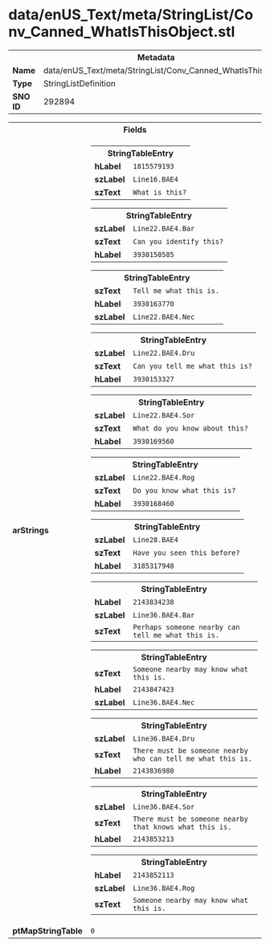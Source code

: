 <h1>data/enUS_Text/meta/StringList/Conv_Canned_WhatIsThisObject.stl</h1><table><tr><th colspan="100%">Metadata</th></tr><tr><td><b>Name</b></td><td>data/enUS_Text/meta/StringList/Conv_Canned_WhatIsThisObject.stl</td></tr><tr><td><b>Type</b></td><td>StringListDefinition</td></tr><tr><td><b>SNO ID</b></td><td>292894</td></tr></table>

<table><tr><th colspan="100%">Fields</th></tr><tr><td><b>arStrings</b></td><td><table><tr><th colspan="100%">StringTableEntry</th></tr><tr><td><b>hLabel</b></td><td><code>1815579193</code></td></tr><tr><td><b>szLabel</b></td><td><code>Line16.BAE4</code></td></tr><tr><td><b>szText</b></td><td><code>What is this?</code></td></tr></table>


<table><tr><th colspan="100%">StringTableEntry</th></tr><tr><td><b>szLabel</b></td><td><code>Line22.BAE4.Bar</code></td></tr><tr><td><b>szText</b></td><td><code>Can you identify this?</code></td></tr><tr><td><b>hLabel</b></td><td><code>3930150585</code></td></tr></table>


<table><tr><th colspan="100%">StringTableEntry</th></tr><tr><td><b>szText</b></td><td><code>Tell me what this is.</code></td></tr><tr><td><b>hLabel</b></td><td><code>3930163770</code></td></tr><tr><td><b>szLabel</b></td><td><code>Line22.BAE4.Nec</code></td></tr></table>


<table><tr><th colspan="100%">StringTableEntry</th></tr><tr><td><b>szLabel</b></td><td><code>Line22.BAE4.Dru</code></td></tr><tr><td><b>szText</b></td><td><code>Can you tell me what this is?</code></td></tr><tr><td><b>hLabel</b></td><td><code>3930153327</code></td></tr></table>


<table><tr><th colspan="100%">StringTableEntry</th></tr><tr><td><b>szLabel</b></td><td><code>Line22.BAE4.Sor</code></td></tr><tr><td><b>szText</b></td><td><code>What do you know about this?</code></td></tr><tr><td><b>hLabel</b></td><td><code>3930169560</code></td></tr></table>


<table><tr><th colspan="100%">StringTableEntry</th></tr><tr><td><b>szLabel</b></td><td><code>Line22.BAE4.Rog</code></td></tr><tr><td><b>szText</b></td><td><code>Do you know what this is?</code></td></tr><tr><td><b>hLabel</b></td><td><code>3930168460</code></td></tr></table>


<table><tr><th colspan="100%">StringTableEntry</th></tr><tr><td><b>szLabel</b></td><td><code>Line28.BAE4</code></td></tr><tr><td><b>szText</b></td><td><code>Have you seen this before?</code></td></tr><tr><td><b>hLabel</b></td><td><code>3185317948</code></td></tr></table>


<table><tr><th colspan="100%">StringTableEntry</th></tr><tr><td><b>hLabel</b></td><td><code>2143834238</code></td></tr><tr><td><b>szLabel</b></td><td><code>Line36.BAE4.Bar</code></td></tr><tr><td><b>szText</b></td><td><code>Perhaps someone nearby can tell me what this is.</code></td></tr></table>


<table><tr><th colspan="100%">StringTableEntry</th></tr><tr><td><b>szText</b></td><td><code>Someone nearby may know what this is.</code></td></tr><tr><td><b>hLabel</b></td><td><code>2143847423</code></td></tr><tr><td><b>szLabel</b></td><td><code>Line36.BAE4.Nec</code></td></tr></table>


<table><tr><th colspan="100%">StringTableEntry</th></tr><tr><td><b>szLabel</b></td><td><code>Line36.BAE4.Dru</code></td></tr><tr><td><b>szText</b></td><td><code>There must be someone nearby who can tell me what this is.</code></td></tr><tr><td><b>hLabel</b></td><td><code>2143836980</code></td></tr></table>


<table><tr><th colspan="100%">StringTableEntry</th></tr><tr><td><b>szLabel</b></td><td><code>Line36.BAE4.Sor</code></td></tr><tr><td><b>szText</b></td><td><code>There must be someone nearby that knows what this is.</code></td></tr><tr><td><b>hLabel</b></td><td><code>2143853213</code></td></tr></table>


<table><tr><th colspan="100%">StringTableEntry</th></tr><tr><td><b>hLabel</b></td><td><code>2143852113</code></td></tr><tr><td><b>szLabel</b></td><td><code>Line36.BAE4.Rog</code></td></tr><tr><td><b>szText</b></td><td><code>Someone nearby may know what this is.</code></td></tr></table>


</td></tr><tr><td><b>ptMapStringTable</b></td><td><code>0</code></td></tr></table>

